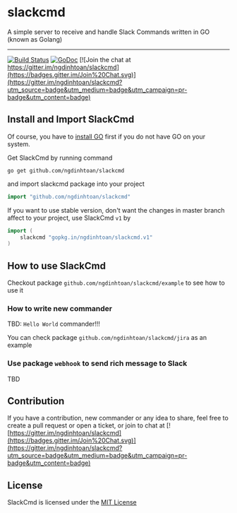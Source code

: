 # slackcmd

A simple server to receive and handle Slack Commands written in GO (known as Golang)

------

[![Build Status](https://travis-ci.org/ngdinhtoan/slackcmd.svg)](https://travis-ci.org/ngdinhtoan/slackcmd)
[![GoDoc](https://godoc.org/github.com/ngdinhtoan/slackcmd?status.svg)](https://godoc.org/github.com/ngdinhtoan/slackcmd)
[![Join the chat at https://gitter.im/ngdinhtoan/slackcmd](https://badges.gitter.im/Join%20Chat.svg)](https://gitter.im/ngdinhtoan/slackcmd?utm_source=badge&utm_medium=badge&utm_campaign=pr-badge&utm_content=badge)

## Install and Import SlackCmd

Of course, you have to [install GO](https://golang.org/doc/install) first if you do not have GO on your system.

Get SlackCmd by running command

    go get github.com/ngdinhtoan/slackcmd

and import slackcmd package into your project

```go
import "github.com/ngdinhtoan/slackcmd"
```

If you want to use stable version,
don't want the changes in master branch affect to your project,
use SlackCmd `v1` by

```go
import (
    slackcmd "gopkg.in/ngdinhtoan/slackcmd.v1"
)
```

## How to use SlackCmd

Checkout package `github.com/ngdinhtoan/slackcmd/example` to see how to use it

### How to write new commander

TBD: `Hello World` commander!!!

You can check package `github.com/ngdinhtoan/slackcmd/jira` as an example

### Use package `webhook` to send rich message to Slack

TBD

## Contribution

If you have a contribution, new commander or any idea to share, feel free to create a pull request or open a ticket,
or join to chat at [![https://gitter.im/ngdinhtoan/slackcmd](https://badges.gitter.im/Join%20Chat.svg)](https://gitter.im/ngdinhtoan/slackcmd?utm_source=badge&utm_medium=badge&utm_campaign=pr-badge&utm_content=badge)

## License

SlackCmd is licensed under the [MIT License](https://github.com/ngdinhtoan/slackcmd/blob/master/LICENSE)
